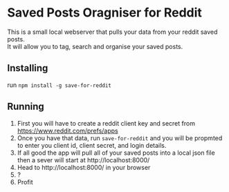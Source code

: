 # Saved Posts Oragniser for Reddit

This is a small local webserver that pulls your data from your reddit saved posts.  
It will allow you to tag, search and organise your saved posts.

## Installing

run `npm install -g save-for-reddit`

## Running

1. First you will have to create a reddit client key and secret from https://www.reddit.com/prefs/apps
2. Once you have that data, run `save-for-reddit` and you will be propmted to enter you client id, client secret, and login details.
3. If all good the app will pull all of your saved posts into a local json file then a sever will start at http://localhost:8000/
4. Head to http://localhost:8000/ in your browser
5. ?
6. Profit
